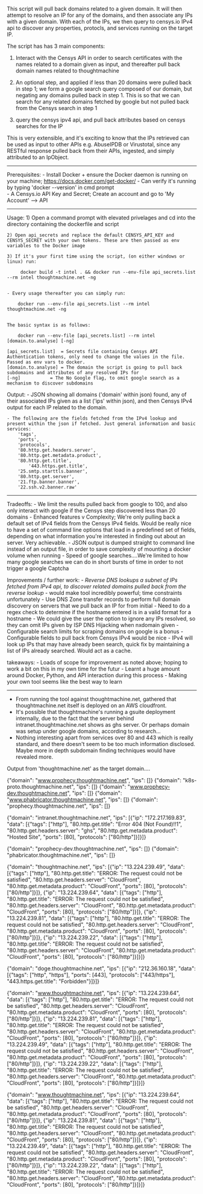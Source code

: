 This script will pull back domains related to a given domain. It will then attempt to resolve an IP for any of the domains, and then associate any IPs with a given domain. With each of the IPs, we then query to censys.io IPv4 api to discover any properties, protocls, and services running on the target IP.

The script has has 3 main components:

1) Interact with the Censys API in order to search certificates with the names related to a domain given as input, and thereafter pull back domain names related to thoughtmachine

2) An optional step, and applied if less than 20 domains were pulled back in step 1; we form a google search query composed of our domain, but negating any domains pulled back in step 1. This is so that we can search for any related domains fetched by google but not pulled back from the Censys search in step 1

3) query the censys ipv4 api, and pull back attributes based on censys searches for the IP

This is very extensible, and it's exciting to know that the IPs retrieved can be used as input to other APIs e.g. AbuseIPDB or Virustotal, since any RESTful response pulled back from their APIs, ingested, and simply attributed to an IpObject.

-----------------------------------------------------------------------------------

Prerequisites:
	- Install Docker + ensure the Docker daemon is running on your machine; https://docs.docker.com/get-docker/
	- Can verify it's running by typing 'docker --version' in cmd prompt  
	- A Censys.io API Key and Secret; Create an account and go to 'My Account' --> API

-----------------------------------------------------------------------------------

Usage:
	1) Open a command prompt with elevated privelages and cd into the directory containing the dockerfile and script

	2) Open api_secrets and replace the default CENSYS_API_KEY and CENSYS_SECRET with your own tokens. These are then passed as env variables to the Docker image	

	3) If it's your first time using the script, (on either windows or linux) run:
	
		 docker build -t intel . && docker run --env-file api_secrets.list --rm intel thoughtmachine.net -ng
	
	
	- Every usage thereafter you can simply run: 
	
		docker run --env-file api_secrets.list --rm intel thoughtmachine.net -ng


	The basic syntax is as follows:
		
		docker run --env-file [api_secrets.list] --rm intel [domain.to.analyse] [-ng]

	[api_secrets.list]	= Secrets file containing Censys API Authentication tokens, only need to change the values in the file. Passed as env vars to docker.
	[domain.to.analyse]	= The domain the script is going to pull back subdomains and attributes of any resolved IPs for
	[-ng]			= The No Google flag, to omit google search as a mechanism to discover subdomains

Output: 
	- JSON showing all domains ('domain' within json) found, any of their associated IPs given as a list ('ips' within json), and then Censys IPv4 output for each IP related to the domain. 
	
	- The following are the fields fetched from the IPv4 lookup and present within the json if fetched. Just general information and basic services:
		'tags',        
		'ports',
		'protocols',
		'80.http.get.headers.server',
		'80.http.get.metadata.product',
		'80.http.get.title',
	        '443.https.get.title',
		'25.smtp.starttls.banner',
		'80.http.get.server',	
		'21.ftp.banner.banner',
		'22.ssh.v2.banner.raw'

------------------------------------------------------------------------------------

Tradeoffs:
	- We limit the results pulled back from google to 100, and also only interact with google if the Censys step discovered less than 20 domains
	- Enhanced features v Complexity; We're only pulling back a default set of IPv4 fields from the Censys IPv4 fields. Would be really nice to have a set of command line options that load in a predefined set of fields, depending on what information you're interested in finding out about an server. Very achievable.
	- JSON output is dumped straight to command line instead of an output file, in order to save complexity of mounting a docker volume when running
	- Speed of google searches....We're limited to how many google searches we can do in short bursts of time in order to not trigger a google Captcha

Improvements / further work:
	- *Reverse DNS lookups a subnet of IPs fetched from IPv4 api, to discover related domains pulled back from the reverse lookup* - would make tool incredibly powerful; time constraints unfortunately
	- Use DNS Zone transfer records to perform full domain discovery on servers that we pull back an IP for from initial 
	- Need to do a regex check to determine if the hostname entered is in a valid format for a hostname
	- We could give the user the option to ignore any IPs resolved, so they can omit IPs given by ISP DNS Hijacking when nxdomain given
	- Configurable search limits for scraping domains on google is a bonus
	- Configurable fields to pull back from Censys IPv4 would be nice 
	- IPv4 will look up IPs that may have already been search, quick fix by maintaining a list of IPs already searched. Would act as a cache.

takeaways: 
	- Loads of scope for improvement as noted above; hoping to work a bit on this in my own time for the futur
	- Learnt a huge amount around Docker, Python, and API interaction during this process
	- Making your own tool seems like the best way to learn

------------------------------------------------------------------------------------

- From running the tool against thoughtmachine.net, gathered that thoughtmachine.net itself is deployed on an AWS cloudfront. 
- It's possible that thoughtmachine's running a gsuite deployment internally, due to the fact that the server behind intranet.thoughtmachine.net shows as ghs server. Or perhaps domain was setup under google domains, according to research...
- Nothing interesting apart from services over 80 and 443 which is really standard, and there doesn't seem to be too much information disclosed. Maybe more in depth subdomain finding techniques would have revealed more.

Output from 'thoughtmachine.net' as the target domain....

{"domain": "www.prophecy.thoughtmachine.net", "ips": []}
{"domain": "k8s-proto.thoughtmachine.net", "ips": []}
{"domain": "www.prophecy-dev.thoughtmachine.net", "ips": []}
{"domain": "www.phabricator.thoughtmachine.net", "ips": []}
{"domain": "prophecy.thoughtmachine.net", "ips": []}

{"domain": "intranet.thoughtmachine.net", "ips": [{"ip": "172.217.169.83", "data": [{"tags": ["http"], "80.http.get.title": "Error 404 (Not Found)!!1", "80.http.get.headers.server": "ghs", "80.http.get.metadata.product": "Hosted Site", "ports": [80], "protocols": ["80/http"]}]}]}

{"domain": "prophecy-dev.thoughtmachine.net", "ips": []}
{"domain": "phabricator.thoughtmachine.net", "ips": []}

{"domain": "thoughtmachine.net", "ips": [{"ip": "13.224.239.49", "data": [{"tags": ["http"], "80.http.get.title": "ERROR: The request could not be satisfied", "80.http.get.headers.server": "CloudFront", "80.http.get.metadata.product": "CloudFront", "ports": [80], "protocols": ["80/http"]}]}, {"ip": "13.224.239.64", "data": [{"tags": ["http"], "80.http.get.title": "ERROR: The request could not be satisfied", "80.http.get.headers.server": "CloudFront", "80.http.get.metadata.product": "CloudFront", "ports": [80], "protocols": ["80/http"]}]}, {"ip": "13.224.239.81", "data": [{"tags": ["http"], "80.http.get.title": "ERROR: The request could not be satisfied", "80.http.get.headers.server": "CloudFront", "80.http.get.metadata.product": "CloudFront", "ports": [80], "protocols": ["80/http"]}]}, {"ip": "13.224.239.22", "data": [{"tags": ["http"], "80.http.get.title": "ERROR: The request could not be satisfied", "80.http.get.headers.server": "CloudFront", "80.http.get.metadata.product": "CloudFront", "ports": [80], "protocols": ["80/http"]}]}]}

{"domain": "doge.thoughtmachine.net", "ips": [{"ip": "212.36.160.18", "data": [{"tags": ["http", "https"], "ports": [443], "protocols": ["443/https"], "443.https.get.title": "Forbidden"}]}]}

{"domain": "www.thoughtmachine.net", "ips": [{"ip": "13.224.239.64", "data": [{"tags": ["http"], "80.http.get.title": "ERROR: The request could not be satisfied", "80.http.get.headers.server": "CloudFront", "80.http.get.metadata.product": "CloudFront", "ports": [80], "protocols": ["80/http"]}]}, {"ip": "13.224.239.81", "data": [{"tags": ["http"], "80.http.get.title": "ERROR: The request could not be satisfied", "80.http.get.headers.server": "CloudFront", "80.http.get.metadata.product": "CloudFront", "ports": [80], "protocols": ["80/http"]}]}, {"ip": "13.224.239.49", "data": [{"tags": ["http"], "80.http.get.title": "ERROR: The request could not be satisfied", "80.http.get.headers.server": "CloudFront", "80.http.get.metadata.product": "CloudFront", "ports": [80], "protocols": ["80/http"]}]}, {"ip": "13.224.239.22", "data": [{"tags": ["http"], "80.http.get.title": "ERROR: The request could not be satisfied", "80.http.get.headers.server": "CloudFront", "80.http.get.metadata.product": "CloudFront", "ports": [80], "protocols": ["80/http"]}]}]}

{"domain": "www.thoughtmachine.net", "ips": [{"ip": "13.224.239.64", "data": [{"tags": ["http"], "80.http.get.title": "ERROR: The request could not be satisfied", "80.http.get.headers.server": "CloudFront", "80.http.get.metadata.product": "CloudFront", "ports": [80], "protocols": ["80/http"]}]}, {"ip": "13.224.239.81", "data": [{"tags": ["http"], "80.http.get.title": "ERROR: The request could not be satisfied", "80.http.get.headers.server": "CloudFront", "80.http.get.metadata.product": "CloudFront", "ports": [80], "protocols": ["80/http"]}]}, {"ip": "13.224.239.49", "data": [{"tags": ["http"], "80.http.get.title": "ERROR: The request could not be satisfied", "80.http.get.headers.server": "CloudFront", "80.http.get.metadata.product": "CloudFront", "ports": [80], "protocols": ["80/http"]}]}, {"ip": "13.224.239.22", "data": [{"tags": ["http"], "80.http.get.title": "ERROR: The request could not be satisfied", "80.http.get.headers.server": "CloudFront", "80.http.get.metadata.product": "CloudFront", "ports": [80], "protocols": ["80/http"]}]}]}

